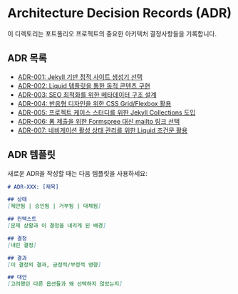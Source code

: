 # Architecture Decision Records (ADR)

이 디렉토리는 포트폴리오 프로젝트의 중요한 아키텍처 결정사항들을 기록합니다.

## ADR 목록

- [ADR-001: Jekyll 기반 정적 사이트 생성기 선택](0001-jekyll-static-site-generator.md)
- [ADR-002: Liquid 템플릿을 통한 동적 콘텐츠 구현](0002-liquid-dynamic-content.md)
- [ADR-003: SEO 최적화를 위한 메타데이터 구조 설계](0003-seo-metadata-structure.md)
- [ADR-004: 반응형 디자인을 위한 CSS Grid/Flexbox 활용](0004-responsive-design-css.md)
- [ADR-005: 프로젝트 케이스 스터디를 위한 Jekyll Collections 도입](0005-jekyll-collections-works.md)
- [ADR-006: 폼 제출을 위한 Formspree 대신 mailto 링크 선택](0006-mailto-instead-of-formspree.md)
- [ADR-007: 네비게이션 활성 상태 관리를 위한 Liquid 조건문 활용](0007-navigation-active-state.md)

## ADR 템플릿

새로운 ADR을 작성할 때는 다음 템플릿을 사용하세요:

```markdown
# ADR-XXX: [제목]

## 상태
[제안됨 | 승인됨 | 거부됨 | 대체됨]

## 컨텍스트
[문제 상황과 이 결정을 내리게 된 배경]

## 결정
[내린 결정]

## 결과
[이 결정의 결과, 긍정적/부정적 영향]

## 대안
[고려했던 다른 옵션들과 왜 선택하지 않았는지]
```
